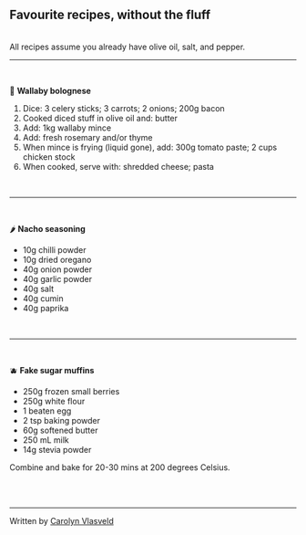## Favourite recipes, without the fluff
\
All recipes assume you already have olive oil, salt, and pepper.

---
<br>

🍝 **Wallaby bolognese**

1. Dice: 3 celery sticks; 3 carrots; 2 onions; 200g bacon
2. Cooked diced stuff in olive oil and: butter
3. Add: 1kg wallaby mince
4. Add: fresh rosemary and/or thyme
5. When mince is frying (liquid gone), add: 300g tomato paste; 2 cups chicken stock
6. When cooked, serve with: shredded cheese; pasta

<br>

---

<br>

🌶️ **Nacho seasoning**

 - 10g chilli powder
 - 10g dried oregano
 - 40g onion powder
 - 40g garlic powder
 - 40g salt
 - 40g cumin
 - 40g paprika

<br>

---

<br>

🫐 **Fake sugar muffins**

 - 250g frozen small berries
 - 250g white flour
 - 1 beaten egg
 - 2 tsp baking powder
 - 60g softened butter
 - 250 mL milk
 - 14g stevia powder

Combine and bake for 20-30 mins at 200 degrees Celsius.

<br><br>




---

Written by [Carolyn Vlasveld](https://carolynvlasveld.github.io/)
